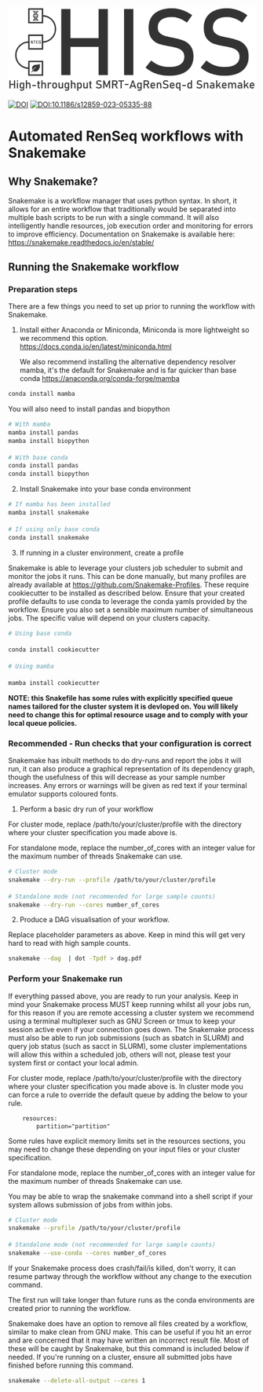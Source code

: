 <picture>
  <source media="(prefers-color-scheme: dark)" srcset="assets/HISSlogo_light.png">
  <img alt="Logo" src="assets/HISSlogo_dark.png">
</picture>

[![DOI](https://zenodo.org/badge/DOI/10.5281/zenodo.7271098.svg)](https://doi.org/10.5281/zenodo.7271098)
[![DOI:10.1186/s12859-023-05335-88](http://img.shields.io/badge/DOI-10.1186/s12859.023.05335.8-B31B1b.svg)](https://doi.org/10.1186/s12859-023-05335-8)

# Automated RenSeq workflows with Snakemake

## Why Snakemake?

Snakemake is a workflow manager that uses python syntax. In short, it allows for an entire workflow that traditionally would be separated into multiple bash scripts to be run with a single command.
It will also intelligently handle resources, job execution order and monitoring for errors to improve efficiency.
Documentation on Snakemake is available here: <https://snakemake.readthedocs.io/en/stable/>

## Running the Snakemake workflow

### Preparation steps

There are a few things you need to set up prior to running the workflow with Snakemake.

1.  Install either Anaconda or Miniconda, Miniconda is more lightweight so we recommend this option. <https://docs.conda.io/en/latest/miniconda.html>

    We also recommend installing the alternative dependency resolver mamba, it's the default for Snakemake and is far quicker than base conda <https://anaconda.org/conda-forge/mamba>

```bash
conda install mamba
```

You will also need to install pandas and biopython

```bash
# With mamba
mamba install pandas
mamba install biopython

# With base conda
conda install pandas
conda install biopython
```

2.  Install Snakemake into your base conda environment

```bash
# If mamba has been installed
mamba install snakemake

# If using only base conda
conda install snakemake
```
3.  If running in a cluster environment, create a profile

Snakemake is able to leverage your clusters job scheduler to submit and monitor the jobs it runs. This can be done manually, but many profiles are already available at <https://github.com/Snakemake-Profiles>. These require cookiecutter to be installed as described below. Ensure that your created profile defaults to use conda to leverage the conda yamls provided by the workflow. Ensure you also set a sensible maximum number of simultaneous jobs. The specific value will depend on your clusters capacity.

```bash
# Using base conda

conda install cookiecutter

# Using mamba

mamba install cookiecutter
```

**NOTE: this Snakefile has some rules with explicitly specified queue names tailored for the cluster system it is devloped on.
You will likely need to change this for optimal resource usage and to comply with your local queue policies.**

### Recommended - Run checks that your configuration is correct

Snakemake has inbuilt methods to do dry-runs and report the jobs it will run, it can also produce a graphical representation of its dependency graph, though the usefulness of this will decrease as your sample number increases.
Any errors or warnings will be given as red text if your terminal emulator supports coloured fonts.

1.  Perform a basic dry run of your workflow

For cluster mode, replace /path/to/your/cluster/profile with the directory where your cluster specification you made above is.

For standalone mode, replace the number_of_cores with an integer value for the maximum number of threads Snakemake can use.

```bash
# Cluster mode
snakemake --dry-run --profile /path/to/your/cluster/profile

# Standalone mode (not recommended for large sample counts)
snakemake --dry-run --cores number_of_cores
```

2.  Produce a DAG visualisation of your workflow.

Replace placeholder parameters as above.
Keep in mind this will get very hard to read with high sample counts.

```bash
snakemake --dag  | dot -Tpdf > dag.pdf
```

### Perform your Snakemake run

If everything passed above, you are ready to run your analysis.
Keep in mind your Snakemake process MUST keep running whilst all your jobs run, for this reason if you are remote accessing a cluster system we recommend using a terminal multiplexer such as GNU Screen or tmux to keep your session active even if your connection goes down.
The Snakemake process must also be able to run job submissions (such as sbatch in SLURM) and query job status (such as sacct in SLURM), some cluster implementations will allow this within a scheduled job, others will not, please test your system first or contact your local admin.

For cluster mode, replace /path/to/your/cluster/profile with the directory where your cluster specification you made above is.
In cluster mode you can force a rule to override the default queue by adding the below to your rule.

```
    resources:
        partition="partition"
```

Some rules have explicit memory limits set in the resources sections, you may need to change these depending on your input files or your cluster specification.

For standalone mode, replace the number_of_cores with an integer value for the maximum number of threads Snakemake can use.

You may be able to wrap the snakemake command into a shell script if your system allows submission of jobs from within jobs.

```bash
# Cluster mode
snakemake --profile /path/to/your/cluster/profile

# Standalone mode (not recommended for large sample counts)
snakemake --use-conda --cores number_of_cores
```

If your Snakemake process does crash/fail/is killed, don't worry, it can resume partway through the workflow without any change to the execution command.

The first run will take longer than future runs as the conda environments are created prior to running the workflow.

Snakemake does have an option to remove all files created by a workflow, similar to make clean from GNU make.
This can be useful if you hit an error and are concerned that it may have written an incorrect result file.
Most of these will be caught by Snakemake, but this command is included below if needed.
If you're running on a cluster, ensure all submitted jobs have finished before running this command.

```bash
snakemake --delete-all-output --cores 1
```

